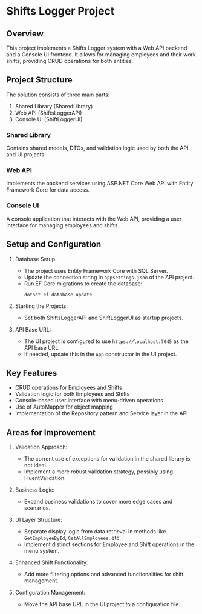 
# Shifts Logger Project

## Overview

This project implements a Shifts Logger system with a Web API backend and a Console UI frontend. It allows for managing employees and their work shifts, providing CRUD operations for both entities.

## Project Structure

The solution consists of three main parts:
1. Shared Library (SharedLibrary)
2. Web API (ShiftsLoggerAPI)
3. Console UI (ShiftLoggerUI)

### Shared Library

Contains shared models, DTOs, and validation logic used by both the API and UI projects.

### Web API

Implements the backend services using ASP.NET Core Web API with Entity Framework Core for data access.

### Console UI

A console application that interacts with the Web API, providing a user interface for managing employees and shifts.

## Setup and Configuration

1. Database Setup:
   - The project uses Entity Framework Core with SQL Server.
   - Update the connection string in `appsettings.json` of the API project.
   - Run EF Core migrations to create the database:
     ```
     dotnet ef database update
     ```

2. Starting the Projects:
   - Set both ShiftsLoggerAPI and ShiftLoggerUI as startup projects.

3. API Base URL:
   - The UI project is configured to use `https://localhost:7045` as the API base URL.
   - If needed, update this in the `App` constructor in the UI project.

## Key Features

- CRUD operations for Employees and Shifts
- Validation logic for both Employees and Shifts
- Console-based user interface with menu-driven operations
- Use of AutoMapper for object mapping
- Implementation of the Repository pattern and Service layer in the API

## Areas for Improvement

1. Validation Approach:
   - The current use of exceptions for validation in the shared library is not ideal.
   - Implement a more robust validation strategy, possibly using FluentValidation.

2. Business Logic:
   - Expand business validations to cover more edge cases and scenarios.

3. UI Layer Structure:
   - Separate display logic from data retrieval in methods like `GetEmployeeById`, `GetAllEmployees`, etc.
   - Implement distinct sections for Employee and Shift operations in the menu system.

4. Enhanced Shift Functionality:
   - Add more filtering options and advanced functionalities for shift management.

5. Configuration Management:
   - Move the API base URL in the UI project to a configuration file.